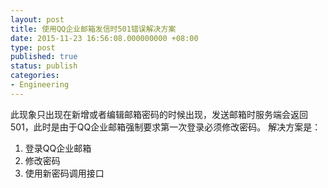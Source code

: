 ```yaml
---
layout: post
title: 使用QQ企业邮箱发信时501错误解决方案
date: 2015-11-23 16:56:08.000000000 +08:00
type: post
published: true
status: publish
categories:
- Engineering
---
```

此现象只出现在新增或者编辑邮箱密码的时候出现，发送邮箱时服务端会返回501，此时是由于QQ企业邮箱强制要求第一次登录必须修改密码。
解决方案是：
1. 登录QQ企业邮箱
2. 修改密码
3. 使用新密码调用接口